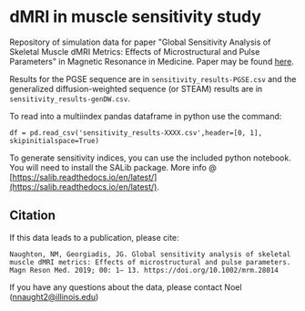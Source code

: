 # dMRI in muscle sensitivity study
Repository of simulation data for paper "Global Sensitivity Analysis of Skeletal Muscle dMRI Metrics: Effects of Microstructural and Pulse Parameters" in Magnetic Resonance in Medicine. Paper may be found [here](https://doi.org/10.1002/mrm.28014).

Results for the PGSE sequence are in `sensitivity_results-PGSE.csv` and the generalized diffusion-weighted sequence (or STEAM) results are in `sensitivity_results-genDW.csv`.

To read into a multiindex pandas dataframe in python use the command: 

`df = pd.read_csv('sensitivity_results-XXXX.csv',header=[0, 1], skipinitialspace=True)`

To generate sensitivity indices, you can use the included python notebook. You will need to install the SALib package. More info @ [https://salib.readthedocs.io/en/latest/](https://salib.readthedocs.io/en/latest/). 

## Citation
If this data leads to a publication, please cite:

`Naughton, NM, Georgiadis, JG. Global sensitivity analysis of skeletal muscle dMRI metrics: Effects of microstructural and pulse parameters. Magn Reson Med. 2019; 00: 1– 13. https://doi.org/10.1002/mrm.28014`

If you have any questions about the data, please contact Noel ([nnaught2@illinois.edu](nnaught2@illinois.edu))

